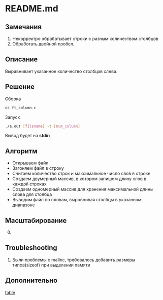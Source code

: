 # README.md

## Замечания 

1. Некорректро обрабатывает строки c разным количеством столбцов
2. Обработать двойной пробел.

## Описание

Выравнивает указанное количество столбцов слева.

## Решение
Сборка 

```c
cc ft_column.c
```

Запуск
```bash
./a.out [filename] -t [num_column]
```

Вывод будет на **stdin**

## Алгоритм

- Открываем файл
- Загоняем файл в строку
- Считаем количество строк и максимальное число слов в строке
- Создаем двумерный массив, в котором запишем длину слов в каждой строках
- Создаем одномерный массив для хранения максимальной длины слова для столбца
- Выводим файл по словам, выровнивая столбцы в указанном диапазоне

## Масштабирование

0.

## Troubleshooting

1. Были проблемы с malloc, требовалось добавить размеры типов(sizeof) при выделении памяти

## Дополнительно

[table](https://unix.stackexchange.com/questions/256739/how-do-i-properly-align-multi-column-text-file)
